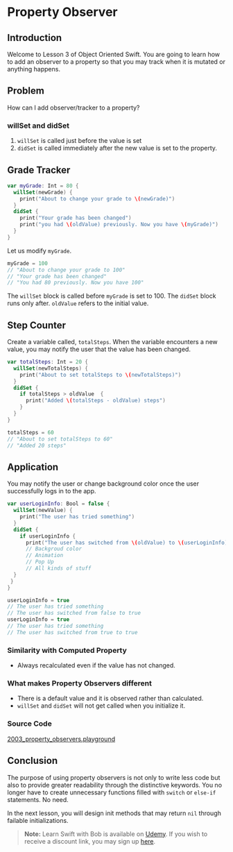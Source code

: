 # Property Observer

## Introduction
Welcome to Lesson 3 of Object Oriented Swift. You are going to learn how to add an observer to a property so that you may track when it is mutated or anything happens.

## Problem
How can I add observer/tracker to a property?

### willSet and didSet
  1. `willSet` is called just before the value is set
  2. `didSet` is called immediately after the new value is set to the property.


## Grade Tracker
```swift
var myGrade: Int = 80 {
  willSet(newGrade) {
    print("About to change your grade to \(newGrade)")
  }
  didSet {
    print("Your grade has been changed")
    print("you had \(oldValue) previously. Now you have \(myGrade)")
  }
}
```

Let us modify `myGrade`.

```swift
myGrade = 100
// "About to change your grade to 100"
// "Your grade has been changed"
// "You had 80 previously. Now you have 100"
```

The `willSet` block is called before `myGrade` is set to 100. The `didSet` block runs only after. `oldValue` refers to the initial value.


## Step Counter
Create a variable called, `totalSteps`. When the variable encounters a new value, you may notify the user that the value has been changed.


```swift
var totalSteps: Int = 20 {
  willSet(newTotalSteps) {
    print("About to set totalSteps to \(newTotalSteps)")
  }
  didSet {
    if totalSteps > oldValue  {
      print("Added \(totalSteps - oldValue) steps")
    }
  }
}
```

```swift
totalSteps = 60
// "About to set totalSteps to 60"
// "Added 20 steps"
```

## Application
You may notify the user or change background color once the user successfully logs in to the app.

```swift
var userLoginInfo: Bool = false {
  willSet(newValue) {
    print("The user has tried something")
  }
  didSet {
    if userLoginInfo {
      print("The user has switched from \(oldValue) to \(userLoginInfo)")
      // Backgroud color
      // Animation
      // Pop Up
      // All kinds of stuff
  }
 }
}

userLoginInfo = true
// The user has tried something
// The user has switched from false to true
userLoginInfo = true
// The user has tried something
// The user has switched from true to true
```

### Similarity with Computed Property
 - Always recalculated even if the value has not changed.

### What makes Property Observers different
 - There is a default value and it is observed rather than calculated.
 - `willSet` and `didSet` will not get called when you initialize it.

### Source Code
[2003_property_observers.playground](https://www.dropbox.com/sh/tfvmjjrppvy0g01/AABB5kYVgf6ImcptnOvQ53VGa?dl=0)

## Conclusion
The purpose of using property observers is not only to write less code but also to provide greater readability through the distinctive keywords. You no longer have to create unnecessary functions filled with `switch` or `else-if` statements. No need.

In the next lesson, you will design init methods that may return `nil` through failable initializations.

> **Note:** Learn Swift with Bob is available on [Udemy](https://udemy.com/learn-swift-with-bob/). If you wish to receive a discount link, you may sign up [here](https://goo.gl/RR4K27).
